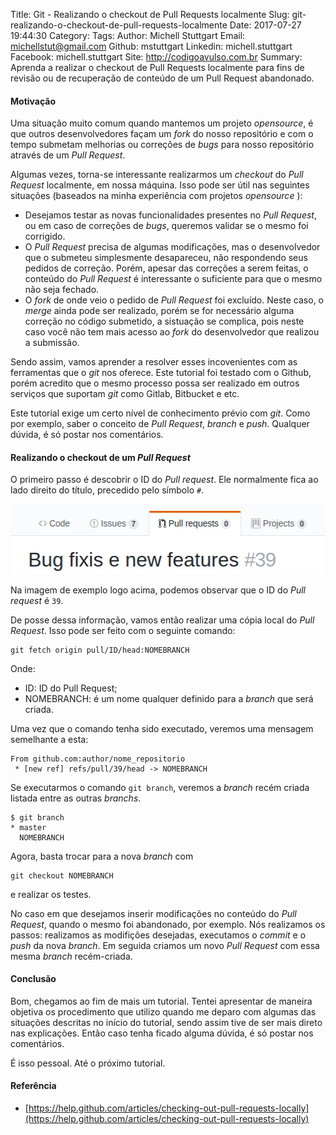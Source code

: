 Title: Git - Realizando o checkout de Pull Requests localmente
Slug: git-realizando-o-checkout-de-pull-requests-localmente
Date: 2017-07-27 19:44:30
Category:
Tags:
Author: Michell Stuttgart
Email: michellstut@gmail.com
Github: mstuttgart
Linkedin: michell.stuttgart
Facebook: michell.stuttgart
Site: http://codigoavulso.com.br
Summary: Aprenda a realizar o checkout de Pull Requests localmente para fins de revisão ou de recuperação de conteúdo de um Pull Request abandonado.

#### Motivação

Uma situação muito comum quando mantemos um projeto  *opensource*, é que outros desenvolvedores façam um *fork* do nosso repositório e com o tempo submetam melhorias ou correções de *bugs* para nosso repositório através de um *Pull Request*. 

Algumas vezes, torna-se interessante realizarmos um *checkout* do *Pull Request* localmente, em nossa máquina. Isso pode ser útil nas seguintes situações (baseados na minha experiência com projetos *opensource* ):

* Desejamos testar as novas funcionalidades presentes no *Pull Request*, ou em caso de correções de *bugs*, queremos validar se o mesmo foi corrigido.
* O *Pull Request* precisa de algumas modificações, mas o desenvolvedor que o submeteu simplesmente desapareceu, não respondendo seus pedidos de correção. Porém, apesar das correções a serem feitas, o conteúdo do *Pull Request* é interessante o suficiente para que o mesmo não seja fechado.
* O *fork* de onde veio o pedido de *Pull Request* foi excluído. Neste caso, o *merge* ainda pode ser realizado, porém se for necessário alguma correção no código submetido, a sistuação se complica, pois neste caso você não tem mais acesso ao *fork* do desenvolvedor que realizou  a submissão.

Sendo assim, vamos aprender a resolver esses incovenientes com as ferramentas que o *git* nos oferece. Este tutorial foi testado com o Github, porém acredito que o mesmo processo possa ser realizado em outros serviços que suportam *git* como Gitlab, Bitbucket e etc. 

Este tutorial exige um certo nível de conhecimento prévio com *git*. Como por exemplo, saber o conceito de *Pull Request*, *branch* e *push*. Qualquer dúvida, é só postar nos comentários.

#### Realizando o checkout de um *Pull Request*
 
O primeiro passo é descobrir o ID do *Pull request*. Ele normalmente fica ao lado direito do título, precedido pelo símbolo `#`.

![](images/mstuttgart/snapshot_48.png)

Na imagem de exemplo logo acima, podemos observar que o ID do *Pull request* é `39`. 

De posse dessa informação, vamos então realizar uma cópia local do *Pull Request*. Isso pode ser feito com o seguinte comando:

```prompt
git fetch origin pull/ID/head:NOMEBRANCH
```

Onde: 

* ID: ID do Pull Request;
* NOMEBRANCH: é um nome qualquer definido para a *branch* que será criada.

Uma vez que o comando tenha sido executado,  veremos uma mensagem semelhante a esta:

```prompt
From github.com:author/nome_repositorio
 * [new ref] refs/pull/39/head -> NOMEBRANCH
```
 
Se executarmos o comando `git branch`, veremos a *branch* recém criada listada entre as outras *branchs*.

```prompt
$ git branch
* master
  NOMEBRANCH
```

Agora, basta trocar para a nova *branch* com 

```
git checkout NOMEBRANCH
```

e realizar os testes. 

No caso em que desejamos inserir modificações no conteúdo do *Pull Request*, quando o mesmo foi abandonado, por exemplo. Nós realizamos os passos: realizamos as modifições desejadas, executamos o *commit* e o *push* da nova *branch*. Em seguida criamos um novo *Pull Request* com essa mesma *branch* recém-criada.

#### Conclusão

Bom, chegamos ao fim de mais um tutorial. Tentei apresentar de maneira objetiva os procedimento que utilizo quando me deparo com algumas das situações descritas no início do tutorial, sendo assim tive de ser mais direto nas explicações. Então caso tenha ficado alguma dúvida, é só postar nos comentários.

É isso pessoal. Até o próximo tutorial.

#### Referência

* [https://help.github.com/articles/checking-out-pull-requests-locally](https://help.github.com/articles/checking-out-pull-requests-locally)
